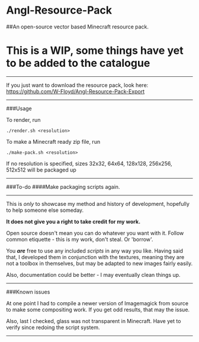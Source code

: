 # Angl-Resource-Pack
##An open-source vector based Minecraft resource pack.
# This is a WIP, some things have yet to be added to the catalogue
***

If you just want to download the resource pack, look here: https://github.com/W-Floyd/Angl-Resource-Pack-Export

***

###Usage

To render, run

	./render.sh <resolution>
	
To make a Minecraft ready zip file, run

	./make-pack.sh <resolution>
	
If no resolution is specified, sizes 32x32, 64x64, 128x128, 256x256, 512x512 will be packaged up

***
###To-do
####Make packaging scripts again.
***

This is *only* to showcase my method and history of development, hopefully to help someone else someday.

**It does not give you a right to take credit for my work.**

Open source doesn't mean you can do whatever you want with it. Follow common etiquette - this is my work, don't steal. Or 'borrow'.

You ***are*** free to use any included *scripts* in any way you like.
Having said that, I developed them in conjunction with the textures, meaning they are not a toolbox in themselves, but may be adapted to new images fairly easily.

Also, documentation could be better - I may eventually clean things up.

***

###Known issues

At one point I had to compile a newer version of Imagemagick from source to make some compositing work. If you get odd results, that may the issue.

Also, last I checked, glass was not transparent in Minecraft. Have yet to verify since redoing the script system.

***
